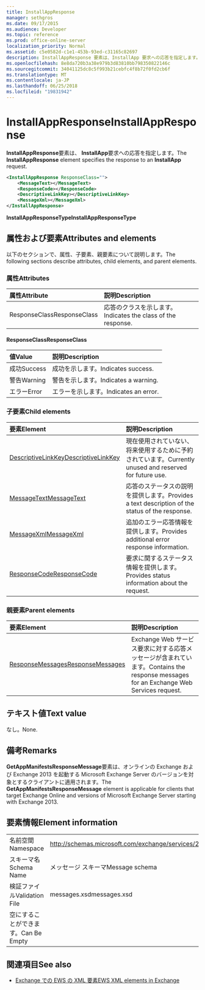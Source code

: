 ```yaml
---
title: InstallAppResponse
manager: sethgros
ms.date: 09/17/2015
ms.audience: Developer
ms.topic: reference
ms.prod: office-online-server
localization_priority: Normal
ms.assetid: c5e0582d-c1e1-453b-93ed-c31165c82697
description: InstallAppResponse 要素は、InstallApp 要求への応答を指定します。
ms.openlocfilehash: 8e8da720b3a38e979b3d83810bb798350822146c
ms.sourcegitcommit: 34041125dc8c5f993b21cebfc4f8b72f0fd2cb6f
ms.translationtype: MT
ms.contentlocale: ja-JP
ms.lasthandoff: 06/25/2018
ms.locfileid: "19831942"
---
```

# <a name="installappresponse"></a><span data-ttu-id="31e23-103">InstallAppResponse</span><span class="sxs-lookup"><span data-stu-id="31e23-103">InstallAppResponse</span></span>

<span data-ttu-id="31e23-104">**InstallAppResponse**要素は、 **InstallApp**要求への応答を指定します。</span><span class="sxs-lookup"><span data-stu-id="31e23-104">The **InstallAppResponse** element specifies the response to an **InstallApp** request.</span></span> 
  
```xml
<InstallAppResponse ResponseClass="">
    <MessageText></MessageText>
    <ResponseCode></ResponseCode>
    <DescriptiveLinkKey></DescriptiveLinkKey>
    <MessageXml></MessageXml>
</InstallAppResponse>
```

 <span data-ttu-id="31e23-105">**InstallAppResponseType**</span><span class="sxs-lookup"><span data-stu-id="31e23-105">**InstallAppResponseType**</span></span>
## <a name="attributes-and-elements"></a><span data-ttu-id="31e23-106">属性および要素</span><span class="sxs-lookup"><span data-stu-id="31e23-106">Attributes and elements</span></span>

<span data-ttu-id="31e23-107">以下のセクションで、属性、子要素、親要素について説明します。</span><span class="sxs-lookup"><span data-stu-id="31e23-107">The following sections describe attributes, child elements, and parent elements.</span></span>
  
### <a name="attributes"></a><span data-ttu-id="31e23-108">属性</span><span class="sxs-lookup"><span data-stu-id="31e23-108">Attributes</span></span>

|<span data-ttu-id="31e23-109">**属性**</span><span class="sxs-lookup"><span data-stu-id="31e23-109">**Attribute**</span></span>|<span data-ttu-id="31e23-110">**説明**</span><span class="sxs-lookup"><span data-stu-id="31e23-110">**Description**</span></span>|
|:-----|:-----|
|<span data-ttu-id="31e23-111">ResponseClass</span><span class="sxs-lookup"><span data-stu-id="31e23-111">ResponseClass</span></span>  <br/> |<span data-ttu-id="31e23-112">応答のクラスを示します。</span><span class="sxs-lookup"><span data-stu-id="31e23-112">Indicates the class of the response.</span></span>  <br/> |
   
#### <a name="responseclass"></a><span data-ttu-id="31e23-113">ResponseClass</span><span class="sxs-lookup"><span data-stu-id="31e23-113">ResponseClass</span></span>

|<span data-ttu-id="31e23-114">**値**</span><span class="sxs-lookup"><span data-stu-id="31e23-114">**Value**</span></span>|<span data-ttu-id="31e23-115">**説明**</span><span class="sxs-lookup"><span data-stu-id="31e23-115">**Description**</span></span>|
|:-----|:-----|
|<span data-ttu-id="31e23-116">成功</span><span class="sxs-lookup"><span data-stu-id="31e23-116">Success</span></span>  <br/> |<span data-ttu-id="31e23-117">成功を示します。</span><span class="sxs-lookup"><span data-stu-id="31e23-117">Indicates success.</span></span>  <br/> |
|<span data-ttu-id="31e23-118">警告</span><span class="sxs-lookup"><span data-stu-id="31e23-118">Warning</span></span>  <br/> |<span data-ttu-id="31e23-119">警告を示します。</span><span class="sxs-lookup"><span data-stu-id="31e23-119">Indicates a warning.</span></span>  <br/> |
|<span data-ttu-id="31e23-120">エラー</span><span class="sxs-lookup"><span data-stu-id="31e23-120">Error</span></span>  <br/> |<span data-ttu-id="31e23-121">エラーを示します。</span><span class="sxs-lookup"><span data-stu-id="31e23-121">Indicates an error.</span></span>  <br/> |
   
### <a name="child-elements"></a><span data-ttu-id="31e23-122">子要素</span><span class="sxs-lookup"><span data-stu-id="31e23-122">Child elements</span></span>

|<span data-ttu-id="31e23-123">**要素**</span><span class="sxs-lookup"><span data-stu-id="31e23-123">**Element**</span></span>|<span data-ttu-id="31e23-124">**説明**</span><span class="sxs-lookup"><span data-stu-id="31e23-124">**Description**</span></span>|
|:-----|:-----|
|[<span data-ttu-id="31e23-125">DescriptiveLinkKey</span><span class="sxs-lookup"><span data-stu-id="31e23-125">DescriptiveLinkKey</span></span>](descriptivelinkkey.md) <br/> |<span data-ttu-id="31e23-126">現在使用されていない、将来使用するために予約されています。</span><span class="sxs-lookup"><span data-stu-id="31e23-126">Currently unused and reserved for future use.</span></span>  <br/> |
|[<span data-ttu-id="31e23-127">MessageText</span><span class="sxs-lookup"><span data-stu-id="31e23-127">MessageText</span></span>](messagetext.md) <br/> |<span data-ttu-id="31e23-128">応答のステータスの説明を提供します。</span><span class="sxs-lookup"><span data-stu-id="31e23-128">Provides a text description of the status of the response.</span></span>  <br/> |
|[<span data-ttu-id="31e23-129">MessageXml</span><span class="sxs-lookup"><span data-stu-id="31e23-129">MessageXml</span></span>](messagexml.md) <br/> |<span data-ttu-id="31e23-130">追加のエラー応答情報を提供します。</span><span class="sxs-lookup"><span data-stu-id="31e23-130">Provides additional error response information.</span></span>  <br/> |
|[<span data-ttu-id="31e23-131">ResponseCode</span><span class="sxs-lookup"><span data-stu-id="31e23-131">ResponseCode</span></span>](responsecode.md) <br/> |<span data-ttu-id="31e23-132">要求に関するステータス情報を提供します。</span><span class="sxs-lookup"><span data-stu-id="31e23-132">Provides status information about the request.</span></span>  <br/> |
   
### <a name="parent-elements"></a><span data-ttu-id="31e23-133">親要素</span><span class="sxs-lookup"><span data-stu-id="31e23-133">Parent elements</span></span>

|<span data-ttu-id="31e23-134">**要素**</span><span class="sxs-lookup"><span data-stu-id="31e23-134">**Element**</span></span>|<span data-ttu-id="31e23-135">**説明**</span><span class="sxs-lookup"><span data-stu-id="31e23-135">**Description**</span></span>|
|:-----|:-----|
|[<span data-ttu-id="31e23-136">ResponseMessages</span><span class="sxs-lookup"><span data-stu-id="31e23-136">ResponseMessages</span></span>](responsemessages.md) <br/> |<span data-ttu-id="31e23-137">Exchange Web サービス要求に対する応答メッセージが含まれています。</span><span class="sxs-lookup"><span data-stu-id="31e23-137">Contains the response messages for an Exchange Web Services request.</span></span>  <br/> |
   
## <a name="text-value"></a><span data-ttu-id="31e23-138">テキスト値</span><span class="sxs-lookup"><span data-stu-id="31e23-138">Text value</span></span>

<span data-ttu-id="31e23-139">なし。</span><span class="sxs-lookup"><span data-stu-id="31e23-139">None.</span></span>
  
## <a name="remarks"></a><span data-ttu-id="31e23-140">備考</span><span class="sxs-lookup"><span data-stu-id="31e23-140">Remarks</span></span>

<span data-ttu-id="31e23-141">**GetAppManifestsResponseMessage**要素は、オンラインの Exchange および Exchange 2013 を起動する Microsoft Exchange Server のバージョンを対象とするクライアントに適用されます。</span><span class="sxs-lookup"><span data-stu-id="31e23-141">The **GetAppManifestsResponseMessage** element is applicable for clients that target Exchange Online and versions of Microsoft Exchange Server starting with Exchange 2013.</span></span> 
  
## <a name="element-information"></a><span data-ttu-id="31e23-142">要素情報</span><span class="sxs-lookup"><span data-stu-id="31e23-142">Element information</span></span>

|||
|:-----|:-----|
|<span data-ttu-id="31e23-143">名前空間</span><span class="sxs-lookup"><span data-stu-id="31e23-143">Namespace</span></span>  <br/> |http://schemas.microsoft.com/exchange/services/2006/messages  <br/> |
|<span data-ttu-id="31e23-144">スキーマ名</span><span class="sxs-lookup"><span data-stu-id="31e23-144">Schema Name</span></span>  <br/> |<span data-ttu-id="31e23-145">メッセージ スキーマ</span><span class="sxs-lookup"><span data-stu-id="31e23-145">Message schema</span></span>  <br/> |
|<span data-ttu-id="31e23-146">検証ファイル</span><span class="sxs-lookup"><span data-stu-id="31e23-146">Validation File</span></span>  <br/> |<span data-ttu-id="31e23-147">messages.xsd</span><span class="sxs-lookup"><span data-stu-id="31e23-147">messages.xsd</span></span>  <br/> |
|<span data-ttu-id="31e23-148">空にすることができます。</span><span class="sxs-lookup"><span data-stu-id="31e23-148">Can Be Empty</span></span>  <br/> ||
   
## <a name="see-also"></a><span data-ttu-id="31e23-149">関連項目</span><span class="sxs-lookup"><span data-stu-id="31e23-149">See also</span></span>



- [<span data-ttu-id="31e23-150">Exchange での EWS の XML 要素</span><span class="sxs-lookup"><span data-stu-id="31e23-150">EWS XML elements in Exchange</span></span>](ews-xml-elements-in-exchange.md)

